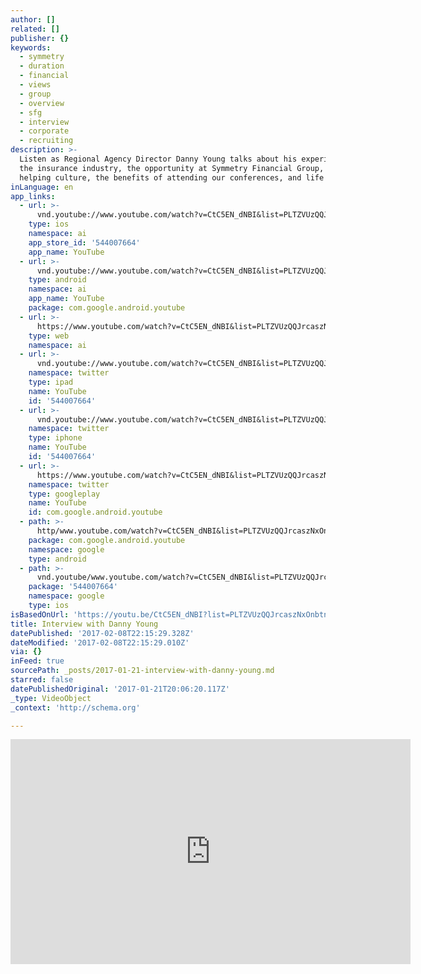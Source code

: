 ```yaml
---
author: []
related: []
publisher: {}
keywords:
  - symmetry
  - duration
  - financial
  - views
  - group
  - overview
  - sfg
  - interview
  - corporate
  - recruiting
description: >-
  Listen as Regional Agency Director Danny Young talks about his experience in
  the insurance industry, the opportunity at Symmetry Financial Group, the
  helping culture, the benefits of attending our conferences, and life at SFG.
inLanguage: en
app_links:
  - url: >-
      vnd.youtube://www.youtube.com/watch?v=CtC5EN_dNBI&list=PLTZVUzQQJrcaszNxOnbtnTNnYY-IWjmw3&feature=applinks
    type: ios
    namespace: ai
    app_store_id: '544007664'
    app_name: YouTube
  - url: >-
      vnd.youtube://www.youtube.com/watch?v=CtC5EN_dNBI&list=PLTZVUzQQJrcaszNxOnbtnTNnYY-IWjmw3&feature=applinks
    type: android
    namespace: ai
    app_name: YouTube
    package: com.google.android.youtube
  - url: >-
      https://www.youtube.com/watch?v=CtC5EN_dNBI&list=PLTZVUzQQJrcaszNxOnbtnTNnYY-IWjmw3&feature=applinks
    type: web
    namespace: ai
  - url: >-
      vnd.youtube://www.youtube.com/watch?v=CtC5EN_dNBI&list=PLTZVUzQQJrcaszNxOnbtnTNnYY-IWjmw3&feature=applinks
    namespace: twitter
    type: ipad
    name: YouTube
    id: '544007664'
  - url: >-
      vnd.youtube://www.youtube.com/watch?v=CtC5EN_dNBI&list=PLTZVUzQQJrcaszNxOnbtnTNnYY-IWjmw3&feature=applinks
    namespace: twitter
    type: iphone
    name: YouTube
    id: '544007664'
  - url: >-
      https://www.youtube.com/watch?v=CtC5EN_dNBI&list=PLTZVUzQQJrcaszNxOnbtnTNnYY-IWjmw3
    namespace: twitter
    type: googleplay
    name: YouTube
    id: com.google.android.youtube
  - path: >-
      http/www.youtube.com/watch?v=CtC5EN_dNBI&list=PLTZVUzQQJrcaszNxOnbtnTNnYY-IWjmw3
    package: com.google.android.youtube
    namespace: google
    type: android
  - path: >-
      vnd.youtube/www.youtube.com/watch?v=CtC5EN_dNBI&list=PLTZVUzQQJrcaszNxOnbtnTNnYY-IWjmw3
    package: '544007664'
    namespace: google
    type: ios
isBasedOnUrl: 'https://youtu.be/CtC5EN_dNBI?list=PLTZVUzQQJrcaszNxOnbtnTNnYY-IWjmw3'
title: Interview with Danny Young
datePublished: '2017-02-08T22:15:29.328Z'
dateModified: '2017-02-08T22:15:29.010Z'
via: {}
inFeed: true
sourcePath: _posts/2017-01-21-interview-with-danny-young.md
starred: false
datePublishedOriginal: '2017-01-21T20:06:20.117Z'
_type: VideoObject
_context: 'http://schema.org'

---
```

<iframe src="https://cdn.embedly.com/widgets/media.html?src=https%3A%2F%2Fwww.youtube.com%2Fembed%2Fvideoseries%3Flist%3DPLTZVUzQQJrcaszNxOnbtnTNnYY-IWjmw3&amp;url=http%3A%2F%2Fwww.youtube.com%2Fwatch%3Fv%3DCtC5EN_dNBI&amp;image=https%3A%2F%2Fi.ytimg.com%2Fvi%2FCtC5EN_dNBI%2Fhqdefault.jpg&amp;key=b7d04c9b404c499eba89ee7072e1c4f7&amp;type=text%2Fhtml&amp;schema=youtube" width="640" height="360" scrolling="no" frameborder="0" allowfullscreen="" style=""></iframe>